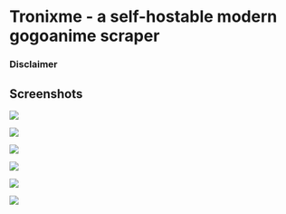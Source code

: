 # Tronixme - a self-hostable modern gogoanime scraper

### Disclaimer



## Screenshots

![](https://i.imgur.com/AKGdNHN.png)

![](https://i.imgur.com/XgcezFY.png)

![](https://i.imgur.com/hYqahjI.png)

![](https://i.imgur.com/Hl6a26z.png)

![](https://i.imgur.com/OWpXTa9.png)

![](https://i.imgur.com/UZu2snQ.png)
